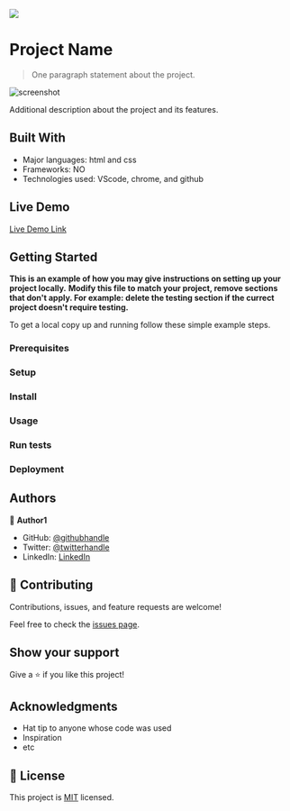 ![](https://img.shields.io/badge/Microverse-blueviolet)

# Project Name

> One paragraph statement about the project.

![screenshot](.\Users\user\Pictures\Screenshots.png)

Additional description about the project and its features.

## Built With

- Major languages: html and css
- Frameworks: NO
- Technologies used: VScode, chrome, and github

## Live Demo

[Live Demo Link](https://livedemo.com)


## Getting Started

**This is an example of how you may give instructions on setting up your project locally.**
**Modify this file to match your project, remove sections that don't apply. For example: delete the testing section if the currect project doesn't require testing.**


To get a local copy up and running follow these simple example steps.

### Prerequisites

### Setup

### Install

### Usage

### Run tests

### Deployment



## Authors

👤 **Author1**

- GitHub: [@githubhandle](https://github.com/oyelakinG9/setup_project.git)
- Twitter: [@twitterhandle](https://github.com/oyelakinG9/setup_project.git)
- LinkedIn: [LinkedIn](https://www.linkedin.com/in/oyelakin-ridwan-4b4a02b6)

## 🤝 Contributing

Contributions, issues, and feature requests are welcome!

Feel free to check the [issues page](https://github.com/oyelakinG9/setup_project/issues/).

## Show your support

Give a ⭐️ if you like this project!

## Acknowledgments

- Hat tip to anyone whose code was used
- Inspiration
- etc

## 📝 License

This project is [MIT](./MIT.md) licensed.